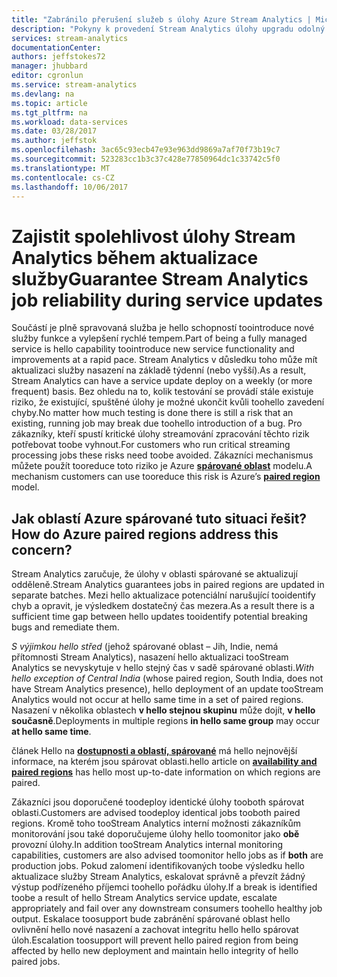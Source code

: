 ```yaml
---
title: "Zabránilo přerušení služeb s úlohy Azure Stream Analytics | Microsoft Docs"
description: "Pokyny k provedení Stream Analytics úlohy upgradu odolný."
services: stream-analytics
documentationCenter: 
authors: jeffstokes72
manager: jhubbard
editor: cgronlun
ms.service: stream-analytics
ms.devlang: na
ms.topic: article
ms.tgt_pltfrm: na
ms.workload: data-services
ms.date: 03/28/2017
ms.author: jeffstok
ms.openlocfilehash: 3ac65c93ecb47e93e963dd9869a7af70f73b19c7
ms.sourcegitcommit: 523283cc1b3c37c428e77850964dc1c33742c5f0
ms.translationtype: MT
ms.contentlocale: cs-CZ
ms.lasthandoff: 10/06/2017
---
```

# <a name="guarantee-stream-analytics-job-reliability-during-service-updates"></a><span data-ttu-id="c0a03-103">Zajistit spolehlivost úlohy Stream Analytics během aktualizace služby</span><span class="sxs-lookup"><span data-stu-id="c0a03-103">Guarantee Stream Analytics job reliability during service updates</span></span>

<span data-ttu-id="c0a03-104">Součástí je plně spravovaná služba je hello schopností toointroduce nové služby funkce a vylepšení rychlé tempem.</span><span class="sxs-lookup"><span data-stu-id="c0a03-104">Part of being a fully managed service is hello capability toointroduce new service functionality and improvements at a rapid pace.</span></span> <span data-ttu-id="c0a03-105">Stream Analytics v důsledku toho může mít aktualizaci služby nasazení na základě týdenní (nebo vyšší).</span><span class="sxs-lookup"><span data-stu-id="c0a03-105">As a result, Stream Analytics can have a service update deploy on a weekly (or more frequent) basis.</span></span> <span data-ttu-id="c0a03-106">Bez ohledu na to, kolik testování se provádí stále existuje riziko, že existující, spuštěné úlohy je možné ukončit kvůli toohello zavedení chyby.</span><span class="sxs-lookup"><span data-stu-id="c0a03-106">No matter how much testing is done there is still a risk that an existing, running job may break due toohello introduction of a bug.</span></span> <span data-ttu-id="c0a03-107">Pro zákazníky, kteří spustí kritické úlohy streamování zpracování těchto rizik potřebovat toobe vyhnout.</span><span class="sxs-lookup"><span data-stu-id="c0a03-107">For customers who run critical streaming processing jobs these risks need toobe avoided.</span></span> <span data-ttu-id="c0a03-108">Zákazníci mechanismus můžete použít tooreduce toto riziko je Azure  **[spárované oblast](https://docs.microsoft.com/azure/best-practices-availability-paired-regions)**  modelu.</span><span class="sxs-lookup"><span data-stu-id="c0a03-108">A mechanism customers can use tooreduce this risk is Azure’s **[paired region](https://docs.microsoft.com/azure/best-practices-availability-paired-regions)** model.</span></span> 

## <a name="how-do-azure-paired-regions-address-this-concern"></a><span data-ttu-id="c0a03-109">Jak oblastí Azure spárované tuto situaci řešit?</span><span class="sxs-lookup"><span data-stu-id="c0a03-109">How do Azure paired regions address this concern?</span></span>

<span data-ttu-id="c0a03-110">Stream Analytics zaručuje, že úlohy v oblasti spárované se aktualizují odděleně.</span><span class="sxs-lookup"><span data-stu-id="c0a03-110">Stream Analytics guarantees jobs in paired regions are updated in separate batches.</span></span> <span data-ttu-id="c0a03-111">Mezi hello aktualizace potenciální narušující tooidentify chyb a opravit, je výsledkem dostatečný čas mezera.</span><span class="sxs-lookup"><span data-stu-id="c0a03-111">As a result there is a sufficient time gap between hello updates tooidentify potential breaking bugs and remediate them.</span></span>

<span data-ttu-id="c0a03-112">_S výjimkou hello střed_ (jehož spárované oblast – Jih, Indie, nemá přítomnosti Stream Analytics), nasazení hello aktualizaci tooStream Analytics se nevyskytuje v hello stejný čas v sadě spárované oblasti.</span><span class="sxs-lookup"><span data-stu-id="c0a03-112">_With hello exception of Central India_ (whose paired region, South India, does not have Stream Analytics presence), hello deployment of an update tooStream Analytics would not occur at hello same time in a set of paired regions.</span></span> <span data-ttu-id="c0a03-113">Nasazení v několika oblastech **v hello stejnou skupinu** může dojít, **v hello současně**.</span><span class="sxs-lookup"><span data-stu-id="c0a03-113">Deployments in multiple regions **in hello same group** may occur **at hello same time**.</span></span>

<span data-ttu-id="c0a03-114">článek Hello na  **[dostupnosti a oblastí, spárované](https://docs.microsoft.com/azure/best-practices-availability-paired-regions)**  má hello nejnovější informace, na kterém jsou spárovat oblasti.</span><span class="sxs-lookup"><span data-stu-id="c0a03-114">hello article on **[availability and paired regions](https://docs.microsoft.com/azure/best-practices-availability-paired-regions)** has hello most up-to-date information on which regions are paired.</span></span>

<span data-ttu-id="c0a03-115">Zákazníci jsou doporučené toodeploy identické úlohy tooboth spárovat oblasti.</span><span class="sxs-lookup"><span data-stu-id="c0a03-115">Customers are advised toodeploy identical jobs tooboth paired regions.</span></span> <span data-ttu-id="c0a03-116">Kromě toho tooStream Analytics interní možnosti zákazníkům monitorování jsou také doporučujeme úlohy hello toomonitor jako **obě** provozní úlohy.</span><span class="sxs-lookup"><span data-stu-id="c0a03-116">In addition tooStream Analytics internal monitoring capabilities, customers are also advised toomonitor hello jobs as if **both** are production jobs.</span></span> <span data-ttu-id="c0a03-117">Pokud zalomení identifikovaných toobe výsledku hello aktualizace služby Stream Analytics, eskalovat správně a převzít žádný výstup podřízeného příjemci toohello pořádku úlohy.</span><span class="sxs-lookup"><span data-stu-id="c0a03-117">If a break is identified toobe a result of hello Stream Analytics service update, escalate appropriately and fail over any downstream consumers toohello healthy job output.</span></span> <span data-ttu-id="c0a03-118">Eskalace toosupport bude zabránění spárované oblast hello ovlivnění hello nové nasazení a zachovat integritu hello hello spárovat úloh.</span><span class="sxs-lookup"><span data-stu-id="c0a03-118">Escalation toosupport will prevent hello paired region from being affected by hello new deployment and maintain hello integrity of hello paired jobs.</span></span>
